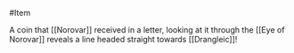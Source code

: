 #Item

A coin that [[Norovar]] received in a letter, looking at it through the [[Eye of Norovar]] reveals a line headed straight towards [[Drangleic]]!